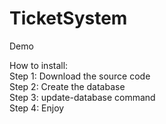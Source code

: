 # TicketSystem
Demo

How to install:<br/>
Step 1: Download the source code<br/>
Step 2: Create the database<br/>
Step 3: update-database command<br/>
Step 4: Enjoy
